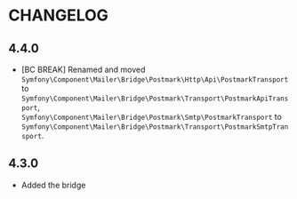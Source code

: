 CHANGELOG
=========

4.4.0
-----

 * [BC BREAK] Renamed and moved `Symfony\Component\Mailer\Bridge\Postmark\Http\Api\PostmarkTransport`
   to `Symfony\Component\Mailer\Bridge\Postmark\Transport\PostmarkApiTransport`, `Symfony\Component\Mailer\Bridge\Postmark\Smtp\PostmarkTransport`
   to `Symfony\Component\Mailer\Bridge\Postmark\Transport\PostmarkSmtpTransport`.

4.3.0
-----

 * Added the bridge
